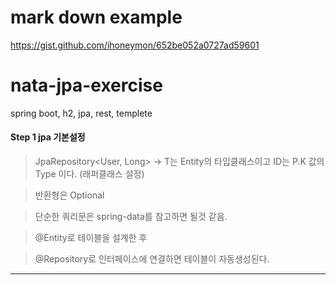 # mark down example
https://gist.github.com/ihoneymon/652be052a0727ad59601

# nata-jpa-exercise
spring boot, h2, jpa, rest, templete

#### Step 1 jpa 기본설정

>JpaRepository<User, Long> -> T는 Entity의 타입클래스이고 ID는 P.K 값의 Type 이다. (래퍼클래스 설정)

>반환형은 Optional

>단순한 쿼리문은 spring-data를 참고하면 될것 같음.

>@Entity로 테이블을 설계한 후

>@Repository로 인터페이스에 연결하면 테이블이 자동생성된다.
<hr/>
